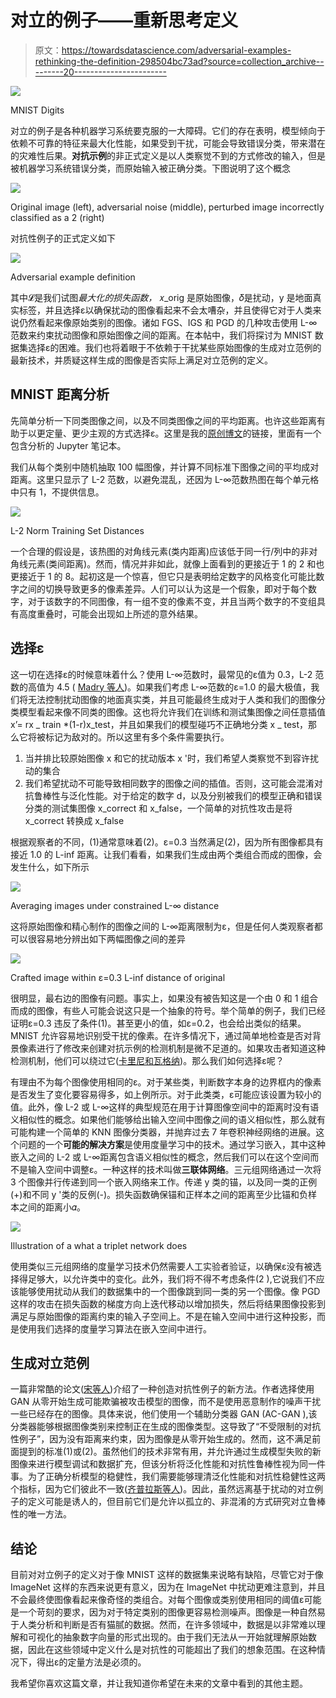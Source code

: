 # 对立的例子——重新思考定义

> 原文：<https://towardsdatascience.com/adversarial-examples-rethinking-the-definition-298504bc73ad?source=collection_archive---------20----------------------->

![](img/728675b681a6f54b4603fa86a43145c1.png)

MNIST Digits

对立的例子是各种机器学习系统要克服的一大障碍。它们的存在表明，模型倾向于依赖不可靠的特征来最大化性能，如果受到干扰，可能会导致错误分类，带来潜在的灾难性后果。**对抗示例**的非正式定义是以人类察觉不到的方式修改的输入，但是被机器学习系统错误分类，而原始输入被正确分类。下图说明了这个概念

![](img/197c515dc2a4545256e6263233ddc95a.png)

Original image (left), adversarial noise (middle), perturbed image incorrectly classified as a 2 (right)

对抗性例子的正式定义如下

![](img/7930a7d40a258404e3e4f5d0623365c5.png)

Adversarial example definition

其中𝓛是我们试图*最大化的损失函数，* 𝑥_orig 是原始图像，𝛿是扰动，y 是地面真实标签，并且选择ε以确保扰动的图像看起来不会太嘈杂，并且使得它对于人类来说仍然看起来像原始类别的图像。诸如 FGS、IGS 和 PGD 的几种攻击使用 L-∞范数来约束扰动图像和原始图像之间的距离。在本帖中，我们将探讨为 MNIST 数据集选择ε的困难。我们也将着眼于不依赖于干扰某些原始图像的生成对立范例的最新技术，并质疑这样生成的图像是否实际上满足对立范例的定义。

## MNIST 距离分析

先简单分析一下同类图像之间，以及不同类图像之间的平均距离。也许这些距离有助于以更定量、更少主观的方式选择ε。这里是我的[原创博文](http://alexadam.ca/ml/2019/09/05/adversarial-examples-rethinking-the-definition.html)的链接，里面有一个包含分析的 Jupyter 笔记本。

我们从每个类别中随机抽取 100 幅图像，并计算不同标准下图像之间的平均成对距离。这里只显示了 L-2 范数，以避免混乱，还因为 L-∞范数热图在每个单元格中只有 1，不提供信息。

![](img/8a7ad0ecfff48d6e4c3d5819308694d3.png)

L-2 Norm Training Set Distances

一个合理的假设是，该热图的对角线元素(类内距离)应该低于同一行/列中的非对角线元素(类间距离)。然而，情况并非如此，就像上面看到的更接近于 1 的 2 和也更接近于 1 的 8。起初这是一个惊喜，但它只是表明给定数字的风格变化可能比数字之间的切换导致更多的像素差异。人们可以认为这是一个假象，即对于每个数字，对于该数字的不同图像，有一组不变的像素不变，并且当两个数字的不变组具有高度重叠时，可能会出现如上所述的意外结果。

## 选择ε

这一切在选择ε的时候意味着什么？使用 L-∞范数时，最常见的ε值为 0.3，L-2 范数的高值为 4.5 ( [Madry 等人](https://arxiv.org/pdf/1706.06083.pdf))。如果我们考虑 L-∞范数的ε=1.0 的最大极值，我们将无法控制扰动图像的地面真实类，并且可能最终生成对于人类和我们的图像分类模型看起来像不同类的图像。这也将允许我们在训练和测试集图像之间任意插值 x’= rx _ train *(1-r)x_test，并且如果我们的模型碰巧不正确地分类 x _ test，那么它将被标记为敌对的。所以这里有多个条件需要执行。

1.  当并排比较原始图像 x 和它的扰动版本 x '时，我们希望人类察觉不到容许扰动的集合
2.  我们希望扰动不可能导致相同数字的图像之间的插值。否则，这可能会混淆对抗鲁棒性与泛化性能。对于给定的数字 d，以及分别被我们的模型正确和错误分类的测试集图像 x_correct 和 x_false，一个简单的对抗性攻击是将 x_correct 转换成 x_false

根据观察者的不同，(1)通常意味着(2)。ε=0.3 当然满足(2)，因为所有图像都具有接近 1.0 的 L-inf 距离。让我们看看，如果我们生成由两个类组合而成的图像，会发生什么，如下所示

![](img/c5517d6522276eeab10754451079e135.png)

Averaging images under constrained L-∞ distance

这将原始图像和精心制作的图像之间的 L-∞距离限制为ε，但是任何人类观察者都可以很容易地分辨出如下两幅图像之间的差异

![](img/a6e6a03f2de167c146f272d716bf2de0.png)

Crafted image within ε=0.3 L-inf distance of original

很明显，最右边的图像有问题。事实上，如果没有被告知这是一个由 0 和 1 组合而成的图像，有些人可能会说这只是一个抽象的符号。举个简单的例子，我们已经证明ε=0.3 违反了条件(1)。甚至更小的值，如ε=0.2，也会给出类似的结果。MNIST 允许容易地识别受干扰的像素。在许多情况下，通过简单地检查是否对背景像素进行了修改来创建对抗示例的检测机制是微不足道的。如果攻击者知道这种检测机制，他们可以绕过它([卡里尼和瓦格纳](https://arxiv.org/pdf/1705.07263.pdf))。那么我们如何选择ε呢？

有理由不为每个图像使用相同的ε。对于某些类，判断数字本身的边界框内的像素是否发生了变化要容易得多，如上例所示。对于此类类，ε可能应该设置为较小的值。此外，像 L-2 或 L-∞这样的典型规范在用于计算图像空间中的距离时没有语义相似性的概念。如果他们能够给出输入空间中图像之间的语义相似性，那么就有可能构建一个简单的 KNN 图像分类器，并抛弃过去 7 年卷积神经网络的进展。这个问题的一个**可能的解决方案**是使用度量学习中的技术。通过学习嵌入，其中这种嵌入之间的 L-2 或 L-∞距离包含语义相似性的概念，然后我们可以在这个空间而不是输入空间中调整ε。一种这样的技术叫做**三联体网络**。三元组网络通过一次将 3 个图像并行传递到同一个嵌入网络来工作。传递 y 类的锚，以及同一类的正例(+)和不同 y '类的反例(-)。损失函数确保锚和正样本之间的距离至少比锚和负样本之间的距离小𝛼。

![](img/e75c958eec098c56d3f99e9e7d7b8009.png)

Illustration of a what a triplet network does

使用类似三元组网络的度量学习技术仍然需要人工实验者验证，以确保ε没有被选择得足够大，以允许类中的变化。此外，我们将不得不考虑条件(2 ),它说我们不应该能够使用扰动从我们的数据集中的一个图像跳到同一类的另一个图像。像 PGD 这样的攻击在损失函数的梯度方向上迭代移动以增加损失，然后将结果图像投影到满足与原始图像的距离约束的输入子空间上。不是在输入空间中进行这种投影，而是使用我们选择的度量学习算法在嵌入空间中进行。

## 生成对立范例

一篇非常酷的论文([宋等人](https://arxiv.org/pdf/1805.07894.pdf))介绍了一种创造对抗性例子的新方法。作者选择使用 GAN 从零开始生成可能欺骗被攻击模型的图像，而不是使用恶意制作的噪声干扰一些已经存在的图像。具体来说，他们使用一个辅助分类器 GAN (AC-GAN ),该分类器能够根据图像类别来控制正在生成的图像类型。这导致了“不受限制的对抗性例子”，因为没有距离来约束，因为图像是从零开始生成的。然而，这不满足前面提到的标准(1)或(2)。虽然他们的技术非常有用，并允许通过生成模型失败的新图像来进行模型调试和数据扩充，但该分析将泛化性能和对抗性鲁棒性视为同一件事。为了正确分析模型的稳健性，我们需要能够理清泛化性能和对抗性稳健性这两个指标，因为它们彼此不一致([齐普拉斯等人](https://arxiv.org/pdf/1805.12152.pdf))。因此，虽然远离基于扰动的对立例子的定义可能是诱人的，但目前它们是允许以孤立的、非混淆的方式研究对立鲁棒性的唯一方法。

## 结论

目前对对立例子的定义对于像 MNIST 这样的数据集来说略有缺陷，尽管它对于像 ImageNet 这样的东西来说更有意义，因为在 ImageNet 中扰动更难注意到，并且不会最终使图像看起来像奇怪的类组合。对每个图像或类别使用相同的阈值ε可能是一个苛刻的要求，因为对于特定类别的图像更容易检测噪声。图像是一种自然易于人类分析和判断是否有猫腻的数据。然而，在许多领域中，数据是以非常难以理解和可视化的抽象数字向量的形式出现的。由于我们无法从一开始就理解原始数据，因此在这些领域中定义什么是对抗性的可能超出了我们的想象范围。在这种情况下，得出ε的定量方法是必须的。

我希望你喜欢这篇文章，并让我知道你希望在未来的文章中看到的其他主题。